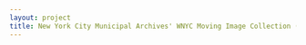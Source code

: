 ```yaml
--- 
layout: project 
title: New York City Municipal Archives' WNYC Moving Image Collection (1947-1996) Digitization and Online Access Project
---
```




